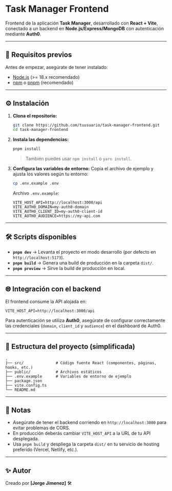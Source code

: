 # Task Manager Frontend

Frontend de la aplicación **Task Manager**, desarrollado con **React + Vite**, conectado a un backend en **Node.js/Express/MongoDB** con autenticación mediante **Auth0**.

---

## 🚀 Requisitos previos

Antes de empezar, asegúrate de tener instalado:

- [Node.js](https://nodejs.org/) (>= 18.x recomendado)
- [npm](https://docs.npmjs.com/) o [pnpm](https://pnpm.io/) (recomendado)

---

## ⚙️ Instalación

1. **Clona el repositorio:**
   ```bash
   git clone https://github.com/tuusuario/task-manager-frontend.git
   cd task-manager-frontend
   ```

2. **Instala las dependencias:**
   ```bash
   pnpm install
   ```
   > También puedes usar `npm install` o `yarn install`.

3. **Configura las variables de entorno:**
   Copia el archivo de ejemplo y ajusta los valores según tu entorno:
   ```bash
   cp .env.example .env
   ```

   Archivo `.env.example`:
   ```env
   VITE_HOST_API=http://localhost:3000/api
   VITE_AUTH0_DOMAIN=my-auth0-domain
   VITE_AUTH0_CLIENT_ID=my-auth0-client-id
   VITE_AUTH0_AUDIENCE=https://my-api.com
   ```

---

## 🛠️ Scripts disponibles

- **`pnpm dev`** → Levanta el proyecto en modo desarrollo (por defecto en `http://localhost:5173`).  
- **`pnpm build`** → Genera una build de producción en la carpeta `dist/`.  
- **`pnpm preview`** → Sirve la build de producción en local.  

---

## 🌐 Integración con el backend

El frontend consume la API alojada en:

```
VITE_HOST_API=http://localhost:3000/api
```

Para autenticación se utiliza **Auth0**, asegúrate de configurar correctamente las credenciales (`domain`, `client_id` y `audience`) en el dashboard de Auth0.

---

## 📂 Estructura del proyecto (simplificada)

```
.
├── src/              # Código fuente React (componentes, páginas, hooks, etc.)
├── public/           # Archivos estáticos
├── .env.example      # Variables de entorno de ejemplo
├── package.json
├── vite.config.ts
└── README.md
```

---

## 📌 Notas

- Asegúrate de tener el backend corriendo en `http://localhost:3000` para evitar problemas de CORS.  
- En producción deberás cambiar `VITE_HOST_API` a la URL de tu API desplegada.  
- Usa `pnpm build` y despliega la carpeta `dist/` en tu servicio de hosting preferido (Vercel, Netlify, etc.).  

---

## ✨ Autor

Creado por **[Jorge Jimenez]** 🛠️
```

